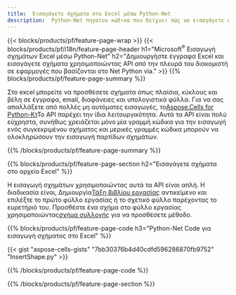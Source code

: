 ```yaml
---
title:  Εισαγάγετε σχήματα στο Excel μέσω Python-Net
description:  Python-Net πηγαίου κώδικα που δείχνει πώς να εισαγάγετε ένα σχήμα σε αρχεία Excel Microsoft χρησιμοποιώντας το Python-Net Library.
---
```

{{< blocks/products/pf/feature-page-wrap >}}
{{< blocks/products/pf/i18n/feature-page-header h1="Microsoft<sup>&reg;</sup> Εισαγωγή σχημάτων Excel μέσω Python-Net" h2="Δημιουργήστε έγγραφα Excel και εισαγάγετε σχήματα χρησιμοποιώντας API από την πλευρά του διακομιστή σε εφαρμογές που βασίζονται στο Net Python via." >}}
{{% blocks/products/pf/feature-page-summary %}}

 Στο excel μπορείτε να προσθέσετε σχήματα όπως πλαίσια, κύκλους και βέλη σε έγγραφα, email, διαφάνειες και υπολογιστικά φύλλα. Για να σας απαλλάξετε από πολλές μη αυτόματες εισαγωγές, το[Aspose.Cells for Python-Κτ](https://releases.aspose.com/cells/python-net)Το API παρέχει την ίδια λειτουργικότητα. Αυτά τα API είναι πολύ εύχρηστα, συνήθως χρειάζεται μόνο μία γραμμή κώδικα για την εισαγωγή ενός συγκεκριμένου σχήματος και μερικές γραμμές κώδικα μπορούν να ολοκληρώσουν την εισαγωγή παρτίδων σχημάτων.

{{% /blocks/products/pf/feature-page-summary %}}

{{% blocks/products/pf/feature-page-section h2="Εισαγάγετε σχήματα στο αρχείο Excel" %}}

 Η εισαγωγή σχημάτων χρησιμοποιώντας αυτά τα API είναι απλή. Η διαδικασία είναι, Δημιουργία[Τάξη βιβλίου εργασίας](https://reference.aspose.com/cells/python-net/aspose.cells/workbook/) αντικείμενο και επιλέξτε το πρώτο φύλλο εργασίας ή το σχετικό φύλλο παρέχοντας το ευρετήριό του. Προσθέστε ένα σχήμα στο φύλλο εργασίας χρησιμοποιώντας[σχήμα συλλογής](https://reference.aspose.com/cells/python-net/aspose.cells.drawing/shapecollection/) για να προσθέσετε μέθοδο.

{{% blocks/products/pf/feature-page-code h3="Python-Net Code για εισαγωγή σχήματος στο Excel" %}}

{{< gist "aspose-cells-gists" "7bb30376b4d40cdfd596286870fb9752" "InsertShape.py" >}}

{{% /blocks/products/pf/feature-page-code %}}

{{% /blocks/products/pf/feature-page-section %}}
